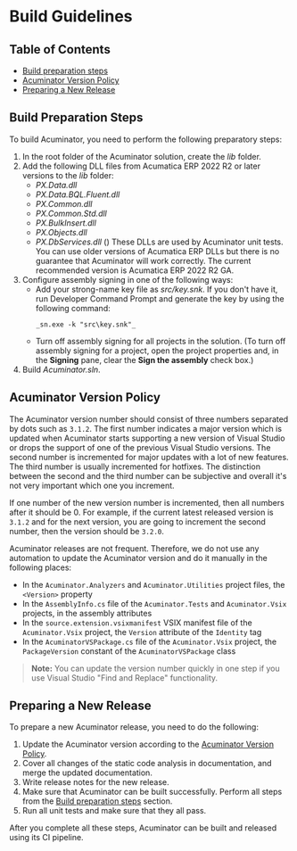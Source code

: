 # Build Guidelines

## Table of Contents

* [Build preparation steps](#build-preparation-steps)  
* [Acuminator Version Policy](#acuminator-version-policy)
* [Preparing a New Release](#preparing-a-new-release)
   

## Build Preparation Steps

To build Acuminator, you need to perform the following preparatory steps:

1. In the root folder of the Acuminator solution, create the _lib_ folder. 
2. Add the following DLL files from Acumatica ERP 2022 R2 or later versions to the _lib_ folder: 
   * _PX.Data.dll_
   * _PX.Data.BQL.Fluent.dll_
   * _PX.Common.dll_
   * _PX.Common.Std.dll_
   * _PX.BulkInsert.dll_
   * _PX.Objects.dll_
   * _PX.DbServices.dll_ ()
   These DLLs are used by Acuminator unit tests.
   You can use older versions of Acumatica ERP DLLs but there is no guarantee that Acuminator will work correctly. The current recommended version is Acumatica ERP 2022 R2 GA.
3. Configure assembly signing in one of the following ways:
    * Add your strong-name key file as _src/key.snk_. If you don't have it, run Developer Command Prompt and generate the key by using the following command: 
      ``` 
      _sn.exe -k "src\key.snk"_
      ```
    * Turn off assembly signing for all projects in the solution. 
      (To turn off assembly signing for a project, open the project properties and, in the **Signing** pane, clear the **Sign the assembly** check box.)
4. Build _Acuminator.sln_.

## Acuminator Version Policy

The Acuminator version number should consist of three numbers separated by dots such as `3.1.2`. The first number indicates a major version which is updated when Acuminator starts supporting a new version of Visual Studio or drops the support of one of the previous Visual Studio versions.
The second number is incremented for major updates with a lot of new features. The third number is usually incremented for hotfixes. The distinction between the second and the third number can be subjective and overall it's not very important which one you increment.

If one number of the new version number is incremented, then all numbers after it should be 0. For example, if the current latest released version is `3.1.2` and for the next version, you are going to increment the second number, then the version should be `3.2.0`.

Acuminator releases are not frequent. Therefore, we do not use any automation to update the Acuminator version and do it manually in the following places:

* In the `Acuminator.Analyzers` and `Acuminator.Utilities` project files, the `<Version>` property
* In the `AssemblyInfo.cs` file of the `Acuminator.Tests` and `Acuminator.Vsix` projects, in the assembly attributes
* In the `source.extension.vsixmanifest` VSIX manifest file of the `Acuminator.Vsix` project, the `Version` attribute of the `Identity` tag
* In the `AcuminatorVSPackage.cs` file of the `Acuminator.Vsix` project, the `PackageVersion` constant of the `AcuminatorVSPackage` class

> **Note:** You can update the version number quickly in one step if you use Visual Studio "Find and Replace" functionality. 

## Preparing a New Release

To prepare a new Acuminator release, you need to do the following:

1. Update the Acuminator version according to the [Acuminator Version Policy](#acuminator-version-policy).
2. Cover all changes of the static code analysis in documentation, and merge the updated documentation.
3. Write release notes for the new release.
4. Make sure that Acuminator can be built successfully. Perform all steps from the [Build preparation steps](#build-preparation-steps) section.
5. Run all unit tests and make sure that they all pass.

After you complete all these steps, Acuminator can be built and released using its CI pipeline.
